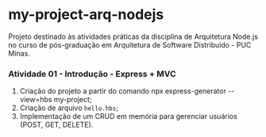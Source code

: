 # my-project-arq-nodejs
Projeto destinado às atividades práticas da disciplina de Arquitetura Node.js no curso de pós-graduação em Arquitetura de Software Distribuído - PUC Minas.

### Atividade 01 - Introdução - Express + MVC
1. Criação do projeto a partir do comando npx express-generator --view=hbs my-project;
2. Criação de arquivo `hello.hbs`;
3. Implementação de um CRUD em memória para gerenciar usuários (POST, GET, DELETE).
